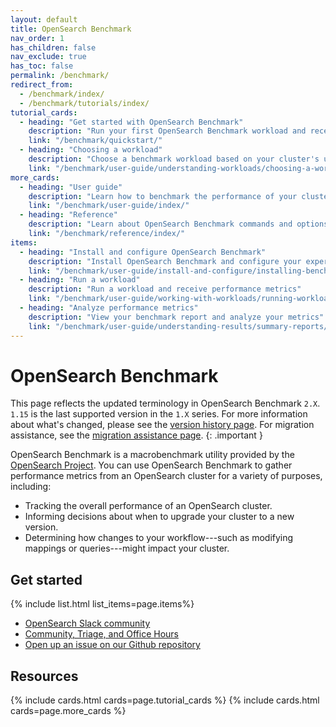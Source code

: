 ```yaml
---
layout: default
title: OpenSearch Benchmark
nav_order: 1
has_children: false
nav_exclude: true
has_toc: false
permalink: /benchmark/
redirect_from:
  - /benchmark/index/
  - /benchmark/tutorials/index/
tutorial_cards:
  - heading: "Get started with OpenSearch Benchmark"
    description: "Run your first OpenSearch Benchmark workload and receive performance metrics"
    link: "/benchmark/quickstart/"
  - heading: "Choosing a workload"
    description: "Choose a benchmark workload based on your cluster's use case"
    link: "/benchmark/user-guide/understanding-workloads/choosing-a-workload/"
more_cards:
  - heading: "User guide"
    description: "Learn how to benchmark the performance of your cluster"
    link: "/benchmark/user-guide/index/"
  - heading: "Reference"
    description: "Learn about OpenSearch Benchmark commands and options"
    link: "/benchmark/reference/index/"
items:
  - heading: "Install and configure OpenSearch Benchmark"
    description: "Install OpenSearch Benchmark and configure your experience"
    link: "/benchmark/user-guide/install-and-configure/installing-benchmark/"
  - heading: "Run a workload"
    description: "Run a workload and receive performance metrics"
    link: "/benchmark/user-guide/working-with-workloads/running-workloads/"
  - heading: "Analyze performance metrics"
    description: "View your benchmark report and analyze your metrics"
    link: "/benchmark/user-guide/understanding-results/summary-reports/"
---
```


# OpenSearch Benchmark

This page reflects the updated terminology in OpenSearch Benchmark `2.X`. `1.15` is the last supported version in the `1.X` series. For more information about what's changed, please see the [version history page]({{site.url}}{{site.baseurl}}/benchmark/version-history/). For migration assistance, see the [migration assistance page]({{site.url}}{{site.baseurl}}/benchmark/migration-assistance/).
{: .important }

OpenSearch Benchmark is a macrobenchmark utility provided by the [OpenSearch Project](https://github.com/opensearch-project). You can use OpenSearch Benchmark to gather performance metrics from an OpenSearch cluster for a variety of purposes, including:

- Tracking the overall performance of an OpenSearch cluster.
- Informing decisions about when to upgrade your cluster to a new version.
- Determining how changes to your workflow---such as modifying mappings or queries---might impact your cluster.

## Get started

{% include list.html list_items=page.items%}



- [OpenSearch Slack community](https://opensearch.slack.com/archives/C082PLA3VPW)
- [Community, Triage, and Office Hours](https://www.meetup.com/opensearch/events/309982456/?eventOrigin=group_upcoming_events)
- [Open up an issue on our Github repository](https://github.com/opensearch-project/opensearch-benchmark/issues)

## Resources

{% include cards.html cards=page.tutorial_cards %}
{% include cards.html cards=page.more_cards %}
